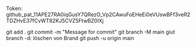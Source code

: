Token: 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

git add .
git commit -m "Message for commit"
git branch -M main
	giut branch -d: löschen von Brand
git push -u origin main


